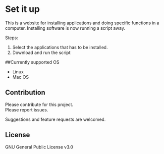 # Set it up

This is a website for installing applications and doing specific functions in a computer.
Installing software is now running a script away.

Steps:
1. Select the applications that has to be installed.
2. Download and run the script

##Currently supported OS
* Linux
* Mac OS

## Contribution
Please contribute for this project.<br>
Please report issues.

Suggestions and feature requests are welcomed.

## License
GNU General Public License v3.0